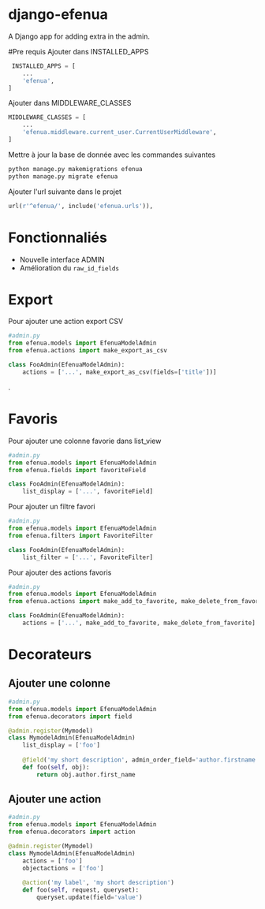 # django-efenua
A Django app for adding extra in the admin.

#Pre requis
Ajouter dans INSTALLED_APPS
```python
 INSTALLED_APPS = [
    ...
    'efenua',
]
```

Ajouter dans MIDDLEWARE_CLASSES
```python
MIDDLEWARE_CLASSES = [
    ...
    'efenua.middleware.current_user.CurrentUserMiddleware',
]
```

Mettre à jour la base de donnée avec les commandes suivantes
```sh
python manage.py makemigrations efenua
python manage.py migrate efenua
```

Ajouter l'url suivante dans le projet
```python
url(r'^efenua/', include('efenua.urls')),
```

# Fonctionnaliés
- Nouvelle interface ADMIN
- Amélioration du `raw_id_fields`

# Export
Pour ajouter une action export CSV
```python
#admin.py
from efenua.models import EfenuaModelAdmin
from efenua.actions import make_export_as_csv

class FooAdmin(EfenuaModelAdmin):
    actions = ['...', make_export_as_csv(fields=['title'])]
```
.
# Favoris
Pour ajouter une colonne favorie dans list_view
```python
#admin.py
from efenua.models import EfenuaModelAdmin
from efenua.fields import favoriteField

class FooAdmin(EfenuaModelAdmin):
    list_display = ['...', favoriteField]
```

Pour ajouter un filtre favori
```python
#admin.py
from efenua.models import EfenuaModelAdmin
from efenua.filters import FavoriteFilter

class FooAdmin(EfenuaModelAdmin):
	list_filter = ['...', FavoriteFilter]
```

Pour ajouter des actions favoris
```python
#admin.py
from efenua.models import EfenuaModelAdmin
from efenua.actions import make_add_to_favorite, make_delete_from_favorite

class FooAdmin(EfenuaModelAdmin):
	actions = ['...', make_add_to_favorite, make_delete_from_favorite]
```

# Decorateurs

## Ajouter une colonne
```python
#admin.py
from efenua.models import EfenuaModelAdmin
from efenua.decorators import field

@admin.register(Mymodel)
class MymodelAdmin(EfenuaModelAdmin)
    list_display = ['foo']
    
    @field('my short description', admin_order_field='author.firstname', allow_tags=True)
    def foo(self, obj):
        return obj.author.first_name
```

## Ajouter une action
```python
#admin.py
from efenua.models import EfenuaModelAdmin
from efenua.decorators import action

@admin.register(Mymodel)
class MymodelAdmin(EfenuaModelAdmin)
    actions = ['foo']
    objectactions = ['foo']
    
    @action('my label', 'my short description')
    def foo(self, request, queryset):
        queryset.update(field='value')
```

